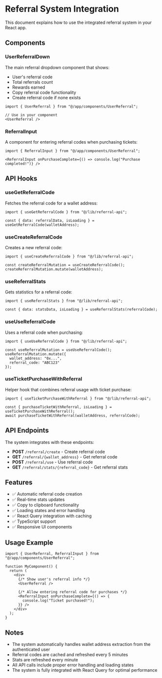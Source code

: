 # Referral System Integration

This document explains how to use the integrated referral system in your React app.

## Components

### UserReferralDown
The main referral dropdown component that shows:
- User's referral code
- Total referrals count
- Rewards earned
- Copy referral code functionality
- Create referral code if none exists

```tsx
import { UserReferral } from "@/app/components/UserReferral";

// Use in your component
<UserReferral />
```

### ReferralInput
A component for entering referral codes when purchasing tickets:

```tsx
import { ReferralInput } from "@/app/components/UserReferral";

<ReferralInput onPurchaseComplete={() => console.log("Purchase completed!")} />
```

## API Hooks

### useGetReferralCode
Fetches the referral code for a wallet address:

```tsx
import { useGetReferralCode } from "@/lib/referral-api";

const { data: referralData, isLoading } = useGetReferralCode(walletAddress);
```

### useCreateReferralCode
Creates a new referral code:

```tsx
import { useCreateReferralCode } from "@/lib/referral-api";

const createReferralMutation = useCreateReferralCode();
createReferralMutation.mutate(walletAddress);
```

### useReferralStats
Gets statistics for a referral code:

```tsx
import { useReferralStats } from "@/lib/referral-api";

const { data: statsData, isLoading } = useReferralStats(referralCode);
```

### useUseReferralCode
Uses a referral code when purchasing:

```tsx
import { useUseReferralCode } from "@/lib/referral-api";

const useReferralMutation = useUseReferralCode();
useReferralMutation.mutate({
  wallet_address: "0x...",
  referral_code: "ABC123"
});
```

### useTicketPurchaseWithReferral
Helper hook that combines referral usage with ticket purchase:

```tsx
import { useTicketPurchaseWithReferral } from "@/lib/referral-api";

const { purchaseTicketWithReferral, isLoading } = useTicketPurchaseWithReferral();
await purchaseTicketWithReferral(walletAddress, referralCode);
```

## API Endpoints

The system integrates with these endpoints:

- **POST** `/referral/create` - Create referral code
- **GET** `/referral/{wallet_address}` - Get referral code
- **POST** `/referral/use` - Use referral code
- **GET** `/referral/stats/{referral_code}` - Get referral stats

## Features

- ✅ Automatic referral code creation
- ✅ Real-time stats updates
- ✅ Copy to clipboard functionality
- ✅ Loading states and error handling
- ✅ React Query integration with caching
- ✅ TypeScript support
- ✅ Responsive UI components

## Usage Example

```tsx
import { UserReferral, ReferralInput } from "@/app/components/UserReferral";

function MyComponent() {
  return (
    <div>
      {/* Show user's referral info */}
      <UserReferral />
      
      {/* Allow entering referral code for purchases */}
      <ReferralInput onPurchaseComplete={() => {
        console.log("Ticket purchased!");
      }} />
    </div>
  );
}
```

## Notes

- The system automatically handles wallet address extraction from the authenticated user
- Referral codes are cached and refreshed every 5 minutes
- Stats are refreshed every minute
- All API calls include proper error handling and loading states
- The system is fully integrated with React Query for optimal performance
